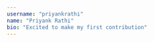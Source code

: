 ```yaml
---
username: "priyankrathi"
name: "Priyank Rathi"
bio: "Excited to make my first contribution"
---
```

